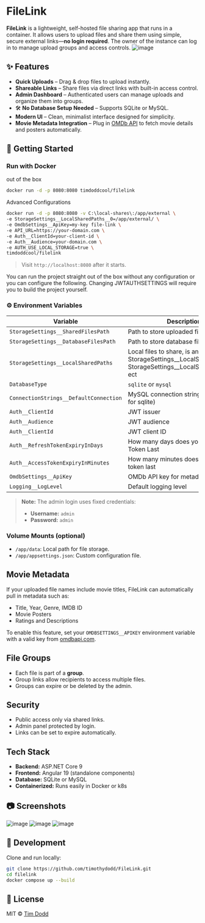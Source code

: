 #  FileLink

**FileLink** is a lightweight, self-hosted file sharing app that runs in a container. It allows users to upload files and share them using simple, secure external links—**no login required**. The owner of the instance can log in to manage upload groups and access controls.
![image](https://github.com/user-attachments/assets/7b581dca-7d33-4295-9670-689f7ccf2902)


## ✨ Features

*  **Quick Uploads** – Drag & drop files to upload instantly.
*  **Shareable Links** – Share files via direct links with built-in access control.
*  **Admin Dashboard** – Authenticated users can manage uploads and organize them into groups.
* 🛠 **No Database Setup Needed** – Supports SQLite or MySQL.
*  **Modern UI** – Clean, minimalist interface designed for simplicity.
*  **Movie Metadata Integration** – Plug in [OMDb API](https://www.omdbapi.com/) to fetch movie details and posters automatically.

## 🚀 Getting Started

### Run with Docker
out of the box
```bash
docker run -d -p 8080:8080 timdoddcool/filelink
```

Advanced Configurations
```bash
docker run -d -p 8080:8080 -v C:\local-shares\:/app/external \
-e StorageSettings__LocalSharedPaths__0=/app/external/ \
-e OmdbSettings__ApiKey=my-key file-link \
-e API_URL=https://your-domain.com \
-e Auth__ClientId=your-client-id \
-e Auth__Audience=your-domain.com \
-e AUTH_USE_LOCAL_STORAGE=true \
timdoddcool/filelink
```

> Visit `http://localhost:8080` after it starts.

You can run the project straight out of the box without any configuration or you can configure the following. Changing JWTAUTHSETTINGS will require you to build the project yourself.
### ⚙️ Environment Variables

| Variable                                   | Description                  | Default                    |
| ------------------------------------------ | ---------------------------- | -------------------------- |
| `StorageSettings__SharedFilesPath`         | Path to store uploaded files | `data/files`               |
| `StorageSettings__DatabaseFilesPath`       | Path to store database files | `data/db`                  |
| `StorageSettings__LocalSharedPaths`       | Local files to share, is an array use StorageSettings__LocalSharedPaths_0, StorageSettings__LocalSharedPaths_1 ect  | null                 |
| `DatabaseType`                             | `sqlite` or `mysql`          | `sqlite`                   |
| `ConnectionStrings__DefaultConnection`     | MySQL connection string (not needed for sqlite)     | See config                 |
| `Auth__ClientId`             | JWT issuer                   | `https://www.filelink.com` |
| `Auth__Audience`           | JWT audience                 | `https://www.filelink.com` |
| `Auth__ClientId`                | JWT client ID                | `filelink`                 |
| `Auth__RefreshTokenExpiryInDays`                | How many days does your Refresh Token Last              | `15`                 |
| `Auth__AccessTokenExpiryInMinutes`                | How many minutes does your Access token last             | `15`                 |
| `OmdbSettings__ApiKey`                     | OMDb API key for metadata    | *unset*                    |
| `Logging__LogLevel`               | Default logging level        | `Information`              |

> **Note:** The admin login uses fixed credentials:
>
> * **Username:** `admin`
> * **Password:** `admin`

### Volume Mounts (optional)

* `/app/data`: Local path for file storage.
* `/app/appsettings.json`: Custom configuration file.

##  Movie Metadata

If your uploaded file names include movie titles, FileLink can automatically pull in metadata such as:

* Title, Year, Genre, IMDB ID
* Movie Posters
* Ratings and Descriptions

To enable this feature, set your `OMDBSETTINGS__APIKEY` environment variable with a valid key from [omdbapi.com](https://www.omdbapi.com/apikey.aspx).

##  File Groups

* Each file is part of a **group**.
* Group links allow recipients to access multiple files.
* Groups can expire or be deleted by the admin.

##  Security

* Public access only via shared links.
* Admin panel protected by login.
* Links can be set to expire automatically.

##  Tech Stack

* **Backend:** ASP.NET Core 9
* **Frontend:** Angular 19 (standalone components)
* **Database:** SQLite or MySQL
* **Containerized:** Runs easily in Docker or k8s

## 📷 Screenshots

![image](https://github.com/user-attachments/assets/a317c83d-0201-4aaa-a3c9-6ffca556e786)
![image](https://github.com/user-attachments/assets/ef7c92a8-a640-4bd4-9b93-d04bd4fac86a)
![image](https://github.com/user-attachments/assets/746d7edf-315d-49e7-a6cf-c7d1791b1bfb)


## 🧪 Development

Clone and run locally:

```bash
git clone https://github.com/timothydodd/FileLink.git
cd filelink
docker compose up --build
```

## 📄 License

MIT © [Tim Dodd](https://github.com/timothydodd)

